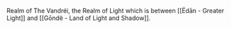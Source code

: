 Realm of The Vandréi, the Realm of Light which is between [[Ëdān - Greater Light]] and [[Gōndë - Land of Light and Shadow]]. 